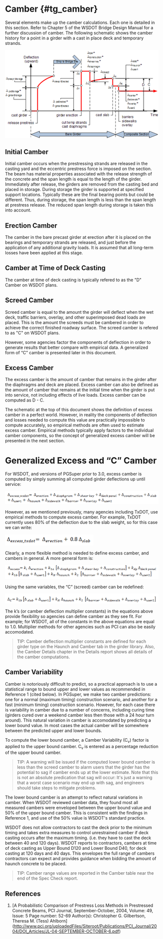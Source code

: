 Camber {#tg_camber}
======================================
Several elements make up the camber calculations. Each one is detailed in this section. Refer to Chapter 5 of the WSDOT Bridge Design Manual for a further discussion of camber. The following schematic shows the camber history for a point in a girder with a cast in place deck and temporary strands.

![](Camber.gif)


Initial Camber
----------------
Initial camber occurs when the prestressing strands are released in the casting yard and the eccentric prestress force is imposed on the section. The beam has material properties associated with the release strength of the concrete and the span length is equal to the length of the girder. Immediately after release, the girders are removed from the casting bed and placed in storage. During storage the girder is supported at specified support locations. Typically these are the final bearing points but could be different. Thus, during storage, the span length is less than the span length at prestress release. The reduced span length during storage is taken this into account.

Erection Camber
---------------
The camber in the bare precast girder at erection after it is placed on the bearings and temporary strands are released, and just before the application of any additional gravity loads. It is assumed that all long-term losses have been applied at this stage.

Camber at Time of Deck Casting
------------------------------
The camber at time of deck casting is typically refered to as the "D" Camber on WSDOT plans.

Screed Camber 
---------------
Screed camber is equal to the amount the girder will deflect when the wet deck, traffic barriers, overlay, and other superimposed dead loads are placed. This is the amount the screeds must be cambered in order to achieve the correct finished roadway surface. The screed camber is refered to as "C" on WSDOT plans.

However, some agencies factor the components of deflection in order to generate results that better compare with empirical data. A generalized form of “C” camber is presented later in this document.

Excess Camber
-------------
The excess camber is the amount of camber that remains in the girder after the diaphragms and deck are placed. Excess camber can also be defined as the amount of camber that remains at the initial time when the girder is put into service, not including effects of live loads. Excess camber can be computed as D - C.

The schematic at the top of this document shows the definition of  excess camber in a perfect world. However, in reality the components of deflection and losses needed to compute this value are practically impossible to compute accurately, so empirical methods are often used to estimate excess camber. Empirical methods typically apply factors to the individual camber components, so the concept of generalized excess camber will be presented in the next section. 

Generalized Excess and “C” Camber
===============================
For WSDOT, and versions of PGSuper prior to 3.0,  excess camber is computed by simply summing all computed girder deflections up until service: 

  ![](WsdotCamberEqn.gif)

However, as we mentioned previously, many agencies including TxDOT, use empirical methods to compute excess camber. For example, TxDOT currently uses 80% of the deflection due to the slab weight, so for this case we can write:

  ![](TxdotCamberEqn.gif)

Clearly, a more flexible method is needed to define excess camber, and cambers in general. A more general form is:

  ![](GeneralCamberEqn.gif)

Using the same variables, the “C” (screed) camber can be redefined:

  ![](ScreedCamberEqn.gif)

The k’s (or camber deflection multiplier constants) in the equations above provide flexibility so agencies can define camber as they see fit. For example; for WSDOT, all of the constants in the above equations are equal to 1.0. Multiplier methods for other agencies such as PCI can also be easily accomodated.

> TIP: Camber deflection multiplier constants are defined for each girder type on the Haunch and Camber tab in the girder library. Also, the Camber Details chapter in the Details report shows all details of the camber computations.

Camber Variability
----------------------
Camber is notoriously difficult to predict, so a practical approach is to use a statistical range to bound upper and lower values as recommended in Reference 1 (cited below). In PGSuper, we make two camber predictions: one for a normal (maximum timing) construction scenario, and another for a fast (minimum timing) construction scenario. However, for each case there is variability in camber due to a number of concerns, including curing time (girders cured over a weekend camber less then those with a 24 hour turn around). This natural variation in camber is accomodated by predicting a lower bound value. In most cases the actual camber will be somewhere between the predicted upper and lower bounds. 

To compute the lower bound camber, a Camber Variability (C<sub>v</sub>) factor is applied to the upper bound camber. C<sub>v</sub> is entered as a percentage reduction of the upper bound camber.

> TIP: A warning will be issued if the computed lower bound camber is less than the screed camber to alarm users that the girder has the potential to sag if camber ends up at the lower estimate. Note that this is not an absolute predication that sag will occur: It's just a warning that a worst case scenario may end up with sag, and engineers should take steps to mitigate problems.

The lower bound camber is an attempt to reflect natural variations in camber. When WSDOT reviewed camber data, they found most all measured cambers were enveloped between the upper bound value and 50% of the upper bound camber. This is consistent with the findings in Reference 1, and use of the 50% value is WSDOT's standard practice.

WSDOT does not allow contractors to cast the deck prior to the minimum timing and takes extra measures to control unrestrained camber if deck casting occurs after the maximum timing. (i.e. they have to cast the deck between 40 and 120 days). WSDOT reports to contractors, cambers at time of deck casting as Upper Bound D120 and Lower Bound D40, for deck casting at 120 days and 40 days. This envelopes the full range of cambers contractors can expect and provides guidance when bidding the amount of haunch concrete to be placed.

> TIP: Camber range values are reported in the Camber table near the end of the Spec Check report.

References
-----------
1. [A Probabilistic Comparison of Prestress Loss Methods in Prestressed Concrete Beams, PCI Journal, September-October, 2004, Volume: 49, Issue: 5 Page number: 52-69 Author(s): Christopher G. Gilbertson, Theresa M. (Tess) Ahlborn] (http://www.pci.org/uploadedFiles/Siteroot/Publications/PCI_Journal/2004/DOI_Articles/JL-04-SEPTEMBER-OCTOBER-6.pdf)

